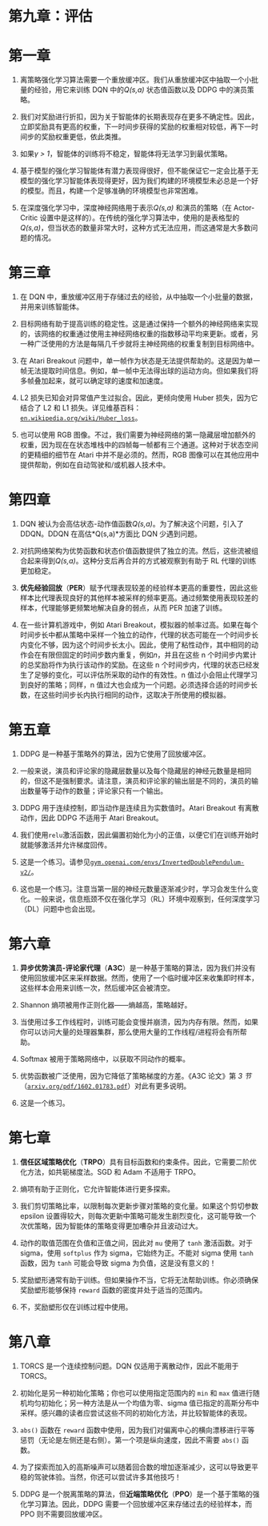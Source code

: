 # 第九章：评估

# 第一章

1.  离策略强化学习算法需要一个重放缓冲区。我们从重放缓冲区中抽取一个小批量的经验，用它来训练 DQN 中的*Q(s,a)* 状态值函数以及 DDPG 中的演员策略。

1.  我们对奖励进行折扣，因为关于智能体的长期表现存在更多不确定性。因此，立即奖励具有更高的权重，下一时间步获得的奖励的权重相对较低，再下一时间步的奖励权重更低，依此类推。

1.  如果*γ > 1*，智能体的训练将不稳定，智能体将无法学习到最优策略。

1.  基于模型的强化学习智能体有潜力表现得很好，但不能保证它一定会比基于无模型的强化学习智能体表现得更好，因为我们构建的环境模型未必总是一个好的模型。而且，构建一个足够准确的环境模型也非常困难。

1.  在深度强化学习中，深度神经网络用于表示*Q(s,a)* 和演员的策略（在 Actor-Critic 设置中是这样的）。在传统的强化学习算法中，使用的是表格型的*Q(s,a)*，但当状态的数量非常大时，这种方式无法应用，而这通常是大多数问题的情况。

# 第三章

1.  在 DQN 中，重放缓冲区用于存储过去的经验，从中抽取一个小批量的数据，并用来训练智能体。

1.  目标网络有助于提高训练的稳定性。这是通过保持一个额外的神经网络来实现的，该网络的权重通过使用主神经网络权重的指数移动平均来更新。或者，另一种广泛使用的方法是每隔几千步就将主神经网络的权重复制到目标网络中。

1.  在 Atari Breakout 问题中，单一帧作为状态是无法提供帮助的。这是因为单一帧无法提取时间信息。例如，单一帧中无法得出球的运动方向。但如果我们将多帧叠加起来，就可以确定球的速度和加速度。

1.  L2 损失已知会对异常值产生过拟合。因此，更倾向使用 Huber 损失，因为它结合了 L2 和 L1 损失。详见维基百科：[`en.wikipedia.org/wiki/Huber_loss`](https://en.wikipedia.org/wiki/Huber_loss)。

1.  也可以使用 RGB 图像。不过，我们需要为神经网络的第一隐藏层增加额外的权重，因为现在在状态堆栈中的四帧每一帧都有三个通道。这种对于状态空间的更精细的细节在 Atari 中并不是必须的。然而，RGB 图像可以在其他应用中提供帮助，例如在自动驾驶和/或机器人技术中。

# 第四章

1.  DQN 被认为会高估状态-动作值函数*Q(s,a)*。为了解决这个问题，引入了 DDQN。DDQN 在高估*Q(s,a)*方面比 DQN 少遇到问题。

1.  对抗网络架构为优势函数和状态价值函数提供了独立的流。然后，这些流被组合起来得到*Q(s,a)*。这种分支后再合并的方式被观察到有助于 RL 代理的训练更加稳定。

1.  **优先经验回放**（**PER**）赋予代理表现较差的经验样本更高的重要性，因此这些样本比代理表现良好的其他样本被采样的频率更高。通过频繁使用表现较差的样本，代理能够更频繁地解决自身的弱点，从而 PER 加速了训练。

1.  在一些计算机游戏中，例如 Atari Breakout，模拟器的帧率过高。如果在每个时间步长中都从策略中采样一个独立的动作，代理的状态可能在一个时间步长内变化不够，因为这个时间步长太小。因此，使用了粘性动作，其中相同的动作会在有限但固定的时间步数内重复，例如*n*，并且在这些 n 个时间步内累计的总奖励将作为执行该动作的奖励。在这些 n 个时间步内，代理的状态已经发生了足够的变化，可以评估所采取的动作的有效性。n 值过小会阻止代理学习到良好的策略；同样，n 值过大也会成为一个问题。必须选择合适的时间步长数，在这些时间步长内执行相同的动作，这取决于所使用的模拟器。

# 第五章

1.  DDPG 是一种基于策略外的算法，因为它使用了回放缓冲区。

1.  一般来说，演员和评论家的隐藏层数量以及每个隐藏层的神经元数量是相同的，但这不是强制要求。请注意，演员和评论家的输出层是不同的，演员的输出数量等于动作的数量；评论家只有一个输出。

1.  DDPG 用于连续控制，即当动作是连续且为实数值时。Atari Breakout 有离散动作，因此 DDPG 不适用于 Atari Breakout。

1.  我们使用`relu`激活函数，因此偏置初始化为小的正值，以便它们在训练开始时就能够激活并允许梯度回传。

1.  这是一个练习。请参见[`gym.openai.com/envs/InvertedDoublePendulum-v2/`](https://gym.openai.com/envs/InvertedDoublePendulum-v2/)。

1.  这也是一个练习。注意当第一层的神经元数量逐渐减少时，学习会发生什么变化。一般来说，信息瓶颈不仅在强化学习（RL）环境中观察到，任何深度学习（DL）问题中也会出现。

# 第六章

1.  **异步优势演员-评论家代理**（**A3C**）是一种基于策略的算法，因为我们并没有使用回放缓冲区来采样数据。然而，使用了一个临时缓冲区来收集即时样本，这些样本会用来训练一次，然后缓冲区会被清空。

1.  Shannon 熵项被用作正则化器——熵越高，策略越好。

1.  当使用过多工作线程时，训练可能会变慢并崩溃，因为内存有限。然而，如果你可以访问大量的处理器集群，那么使用大量的工作线程/进程将会有所帮助。

1.  Softmax 被用于策略网络中，以获取不同动作的概率。

1.  优势函数被广泛使用，因为它降低了策略梯度的方差。《A3C 论文》第 *3 节*（[`arxiv.org/pdf/1602.01783.pdf`](https://arxiv.org/pdf/1602.01783.pdf)）对此有更多说明。

1.  这是一个练习。

# 第七章

1.  **信任区域策略优化**（**TRPO**）具有目标函数和约束条件。因此，它需要二阶优化方法，如共轭梯度法。SGD 和 Adam 不适用于 TRPO。

1.  熵项有助于正则化，它允许智能体进行更多探索。

1.  我们剪切策略比率，以限制每次更新步骤对策略的变化量。如果这个剪切参数 epsilon 设置得较大，则每次更新中策略可能发生剧烈变化，这可能导致一个次优策略，因为智能体的策略变得更加嘈杂并且波动过大。

1.  动作的取值范围在负值和正值之间，因此对 `mu` 使用了 `tanh` 激活函数。对于 sigma，使用 `softplus` 作为 sigma，它始终为正。不能对 sigma 使用 `tanh` 函数，因为 `tanh` 可能会导致 sigma 为负值，这是没有意义的！

1.  奖励塑形通常有助于训练。但如果操作不当，它将无法帮助训练。你必须确保奖励塑形能够保持 `reward` 函数的密度并处于适当的范围内。

1.  不，奖励塑形仅在训练过程中使用。

# 第八章

1.  TORCS 是一个连续控制问题。DQN 仅适用于离散动作，因此不能用于 TORCS。

1.  初始化是另一种初始化策略；你也可以使用指定范围内的 `min` 和 `max` 值进行随机均匀初始化；另一种方法是从一个均值为零、sigma 值已指定的高斯分布中采样。感兴趣的读者应尝试这些不同的初始化方法，并比较智能体的表现。

1.  `abs()` 函数在 `reward` 函数中使用，因为我们对偏离中心的横向漂移进行平等惩罚（无论是左侧还是右侧）。第一个项是纵向速度，因此不需要 `abs()` 函数。

1.  为了探索而加入的高斯噪声可以随着回合数的增加逐渐减少，这可以导致更平稳的驾驶体验。当然，你还可以尝试许多其他技巧！

1.  DDPG 是一个脱离策略的算法，但**近端策略优化**（**PPO**）是一个基于策略的强化学习算法。因此，DDPG 需要一个回放缓冲区来存储过去的经验样本，而 PPO 则不需要回放缓冲区。
